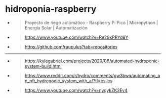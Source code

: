 # hidroponia-raspberry

* > Proyecto de riego automático - Raspberry Pi Pico | Micropython | Energía Solar | Automatización
* > https://www.youtube.com/watch?v=Re29xPRYd8Y
* > https://github.com/raupulus?tab=repositories
---
* > https://kylegabriel.com/projects/2020/06/automated-hydroponic-system-build.html
* > https://www.reddit.com/r/hydro/comments/gw3bwq/automating_an_nft_hydroponic_system_with_a/?tl=es-es
* > https://www.youtube.com/watch?v=nyqykZK2Ev4
